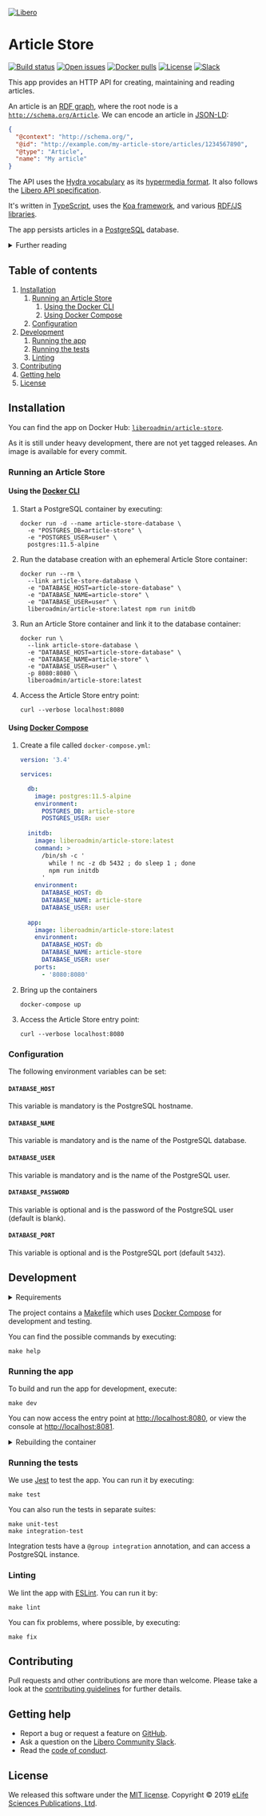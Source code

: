 [![Libero][Libero logo]][Libero]  
  
Article Store
=============

[![Build status][Build badge]][Build]
[![Open issues][Open issues badge]][Open issues]
[![Docker pulls][Docker pulls badge]][Docker image]
[![License][License badge]][License]
[![Slack][Slack badge]][Libero Community Slack]

This app provides an HTTP API for creating, maintaining and reading articles.

An article is an [RDF graph], where the root node is a [`http://schema.org/Article`][schema:Article]. We can encode an
article in [JSON-LD]: 

```json
{
  "@context": "http://schema.org/",
  "@id": "http://example.com/my-article-store/articles/1234567890",
  "@type": "Article",
  "name": "My article"
}
```

The API uses the [Hydra vocabulary] as its [hypermedia format][HATEOAS]. It also follows the [Libero API specification].

It's written in [TypeScript], uses the [Koa framework][Koa], and various [RDF/JS libraries][RDF/JS].

The app persists articles in a [PostgreSQL] database.

<details>

<summary>Further reading</summary>

- [Libero API Specification]
- [RDF 1.1 Primer]
- [Hydra Core Vocabulary][Hydra vocabulary]
- [RDF JavaScript Libraries][RDF/JS]
  - [Data Model Specification][RDF/JS data model]
  - [Dataset Specification][RDF/JS dataset]

</details>

Table of contents
-----------------

1. [Installation](#installation)
   1. [Running an Article Store](#running-an-article-store)
      1. [Using the Docker CLI](#using-the-docker-cli)
      2. [Using Docker Compose](#using-docker-compose)
   2. [Configuration](#configuration)
2. [Development](#development)
   1. [Running the app](#running-the-app)
   2. [Running the tests](#running-the-tests)
   3. [Linting](#linting)
3. [Contributing](#contributing)
4. [Getting help](#getting-help)
5. [License](#license)

Installation
------------

You can find the app on Docker Hub: [`liberoadmin/article-store`][Docker image].

As it is still under heavy development, there are not yet tagged releases. An image is available for every commit.

### Running an Article Store

#### Using the [Docker CLI]

1. Start a PostgreSQL container by executing:

   ```shell
   docker run -d --name article-store-database \
     -e "POSTGRES_DB=article-store" \
     -e "POSTGRES_USER=user" \
     postgres:11.5-alpine
   ```

2. Run the database creation with an ephemeral Article Store container:

   ```shell
   docker run --rm \
     --link article-store-database \
     -e "DATABASE_HOST=article-store-database" \
     -e "DATABASE_NAME=article-store" \
     -e "DATABASE_USER=user" \
     liberoadmin/article-store:latest npm run initdb
   ```

3. Run an Article Store container and link it to the database container:

   ```shell
   docker run \
     --link article-store-database \
     -e "DATABASE_HOST=article-store-database" \
     -e "DATABASE_NAME=article-store" \
     -e "DATABASE_USER=user" \
     -p 8080:8080 \
     liberoadmin/article-store:latest
   ```

4. Access the Article Store entry point:

   ```shell
   curl --verbose localhost:8080
   ```

#### Using [Docker Compose]

1. Create a file called `docker-compose.yml`:

   ```yaml
   version: '3.4'

   services:

     db:
       image: postgres:11.5-alpine
       environment:
         POSTGRES_DB: article-store
         POSTGRES_USER: user
    
     initdb:
       image: liberoadmin/article-store:latest
       command: >
         /bin/sh -c '
           while ! nc -z db 5432 ; do sleep 1 ; done
           npm run initdb
         '
       environment:
         DATABASE_HOST: db
         DATABASE_NAME: article-store
         DATABASE_USER: user
    
     app:
       image: liberoadmin/article-store:latest
       environment:
         DATABASE_HOST: db
         DATABASE_NAME: article-store
         DATABASE_USER: user
       ports:
         - '8080:8080'
   ```

2. Bring up the containers

   ```shell
   docker-compose up
   ```

3. Access the Article Store entry point:

   ```shell
   curl --verbose localhost:8080
   ```

### Configuration

The following environment variables can be set:

#### `DATABASE_HOST`

This variable is mandatory is the PostgreSQL hostname.

#### `DATABASE_NAME`

This variable is mandatory and is the name of the PostgreSQL database.

#### `DATABASE_USER`

This variable is mandatory and is the name of the PostgreSQL user.

#### `DATABASE_PASSWORD`

This variable is optional and is the password of the PostgreSQL user (default is blank).

#### `DATABASE_PORT`

This variable is optional and is the PostgreSQL port (default `5432`).

Development
-----------

<details>

<summary>Requirements</summary>

- [Docker]
- [GNU Bash]
- [GNU Make]
- [Node.js]

</details>

The project contains a [Makefile] which uses [Docker Compose] for development and testing.

You can find the possible commands by executing:

```shell
make help
```

### Running the app

To build and run the app for development, execute:

```shell
make dev
```

You can now access the entry point at <http://localhost:8080>, or view the console at <http://localhost:8081>.

<details>

<summary>Rebuilding the container</summary>

Code is attached to the containers as volumes so most updates are visible without a need to rebuild the container.
However, changes to NPM dependencies, for example, require a rebuild. So you may need to execute

```shell
make build
```

before running further commands.

</details>

### Running the tests

We use [Jest] to test the app. You can run it by executing: 

```shell
make test
```

You can also run the tests in separate suites:

```shell
make unit-test
make integration-test
```

Integration tests have a `@group integration` annotation, and can access a PostgreSQL instance. 

### Linting

We lint the app with [ESLint]. You can run it by:

```shell
make lint
```

You can fix problems, where possible, by executing:

```shell
make fix
```

Contributing
------------

Pull requests and other contributions are more than welcome. Please take a look at the [contributing guidelines] for
further details.

Getting help
------------

- Report a bug or request a feature on [GitHub][new issue].
- Ask a question on the [Libero Community Slack].
- Read the [code of conduct].

License
-------

We released this software under the [MIT license][license]. Copyright © 2019 [eLife Sciences Publications, Ltd][eLife].

[Build]: https://github.com/libero/article-store/actions?query=branch%3Amaster+workflow%3ACI
[Build badge]: https://flat.badgen.net/github/checks/libero/article-store?label=build&icon=github
[Contributing guidelines]: https://github.com/libero/community/blob/master/CONTRIBUTING.md
[Docker]: https://www.docker.com/
[Docker CLI]: https://docs.docker.com/engine/reference/commandline/cli/
[Docker Compose]: https://docs.docker.com/compose/
[Docker image]: https://hub.docker.com/r/liberoadmin/article-store
[Docker pulls badge]: https://flat.badgen.net/docker/pulls/liberoadmin/article-store?icon=docker
[eLife]: https://elifesciences.org/
[ESLint]: https://eslint.org/
[Code of conduct]: https://libero.pub/code-of-conduct
[GNU Bash]: https://www.gnu.org/software/bash/
[GNU Make]: https://www.gnu.org/software/make/
[HATEOAS]: https://en.wikipedia.org/wiki/HATEOAS
[Hydra vocabulary]: https://www.hydra-cg.com/spec/latest/core/
[Jest]: https://jestjs.io/
[JSON-LD]: https://json-ld.org/
[Koa]: https://koajs.com/
[Libero]: https://libero.pub/
[Libero API Specification]: https://libero.pub/api
[Libero Community Slack]: https://libero.pub/join-slack
[Libero logo]: https://cdn.elifesciences.org/libero/logo/libero-logo-96px.svg
[License]: LICENSE.md
[License badge]: https://flat.badgen.net/badge/license/MIT/blue
[Makefile]: Makefile
[New issue]: https://github.com/libero/publisher/issues/new/choose
[Node.js]: https://nodejs.org/
[Open issues]: https://github.com/libero/publisher/issues?q=is%3Aissue+is%3Aopen+label%3Aarticle-store
[Open issues badge]: https://flat.badgen.net/github/label-issues/libero/publisher/article-store/open?icon=github&label=open%20issues&color=pink
[PostgreSQL]: https://www.postgresql.org/
[RDF 1.1 Primer]: https://www.w3.org/TR/rdf11-primer/
[RDF graph]: https://www.w3.org/TR/rdf11-concepts/#section-rdf-graph
[RDF/JS]: https://rdf.js.org/
[RDF/JS data model]: https://rdf.js.org/data-model-spec/
[RDF/JS dataset]: https://rdf.js.org/dataset-spec/
[schema:Article]: https://schema.org/Article
[Slack badge]: https://flat.badgen.net/badge/icon/libero-community?icon=slack&label=slack&color=orange
[TypeScript]: https://www.typescriptlang.org/
